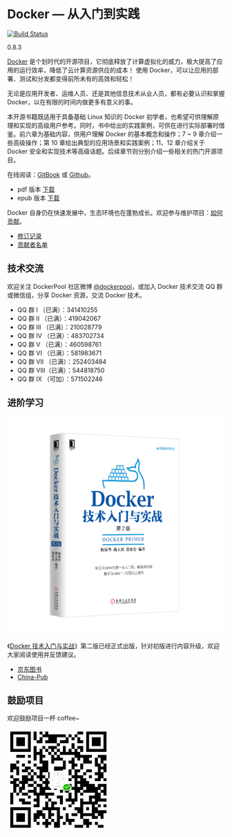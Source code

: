 # Docker — 从入门到实践

[![Build Status](https://travis-ci.org/khs1994-gitbook/docker_practice.svg?branch=master)](https://travis-ci.org/khs1994-gitbook/docker_practice)

0.8.3

[Docker](http://www.docker.com) 是个划时代的开源项目，它彻底释放了计算虚拟化的威力，极大提高了应用的运行效率，降低了云计算资源供应的成本！ 使用 Docker，可以让应用的部署、测试和分发都变得前所未有的高效和轻松！

无论是应用开发者、运维人员、还是其他信息技术从业人员，都有必要认识和掌握 Docker，以在有限的时间内做更多有意义的事。

本开源书籍既适用于具备基础 Linux 知识的 Docker 初学者，也希望可供理解原理和实现的高级用户参考。同时，书中给出的实践案例，可供在进行实际部署时借鉴。前六章为基础内容，供用户理解 Docker 的基本概念和操作；7 ~ 9 章介绍一些高级操作；第 10 章给出典型的应用场景和实践案例；11、12 章介绍关于 Docker 安全和实现技术等高级话题。后续章节则分别介绍一些相关的热门开源项目。

在线阅读：[GitBook](https://www.gitbook.io/book/yeasy/docker_practice) 或 [Github](https://github.com/yeasy/docker_practice/blob/master/SUMMARY.md)。

* pdf 版本 [下载](https://www.gitbook.com/download/pdf/book/yeasy/docker_practice)
* epub 版本 [下载](https://www.gitbook.com/download/epub/book/yeasy/docker_practice)

Docker 自身仍在快速发展中，生态环境也在蓬勃成长。欢迎参与维护项目：[如何贡献](contribute.md)。

* [修订记录](revision.md)
* [贡献者名单](https://github.com/yeasy/docker_practice/graphs/contributors)

## 技术交流
欢迎关注 DockerPool 社区微博 [@dockerpool](http://weibo.com/u/5345404432)，或加入 Docker 技术交流 QQ 群或微信组，分享 Docker 资源，交流 Docker 技术。

* QQ 群 I   （已满）：341410255
* QQ 群 II  （已满）：419042067
* QQ 群 III （已满）：210028779
* QQ 群 IV  （已满）：483702734
* QQ 群 V   （已满）：460598761
* QQ 群 VI  （已满）：581983671
* QQ 群 VII （已满）：252403484
* QQ 群 VIII（已满）：544818750
* QQ 群 IX  （可加）：571502246

## 进阶学习
![Docker 技术入门与实战](_images/docker_primer2.png)

《[Docker 技术入门与实战](http://item.jd.com/12121728.html)》第二版已经正式出版，针对初版进行内容升级，欢迎大家阅读使用并反馈建议。

* [京东图书](https://item.jd.com/12121728.html)
* [China-Pub](http://product.china-pub.com/5089907)

## 鼓励项目

欢迎鼓励项目一杯 coffee~

![coffee](_images/donate.jpeg)

